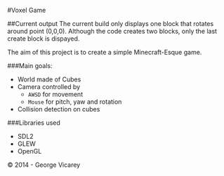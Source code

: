 #Voxel Game

##Current output
The current build only displays one block that rotates around point (0,0,0). Although the code creates two blocks, only the last create block is dispayed.

The aim of this project is to create a simple Minecraft-Esque game.

###Main goals:
- World made of Cubes
- Camera controlled by 
  * `AWSD` for movement
  * `Mouse` for pitch, yaw and rotation
- Collision detection on cubes


###Libraries used
- SDL2
- GLEW
- OpenGL

&copy; 2014 - George Vicarey
